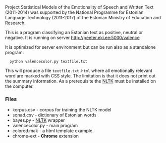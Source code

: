 Project Statistical Models of the Emotionality of Speech and Written Text (2011-2014) was supported by the National Programme for Estonian Language Technology (2011-2017) of the Estonian Ministry of Education and Research.


This is a program classifying an Estonian text as positive, neutral or negative.
It is running on server http://peeter.eki.ee:5000/valence 

It is optimized for server environment but can be run also as a standalone program:
```
  python valencecolor.py textfile.txt
```
This will produce a file `textfile.txt.html` where all emotionally relevant word are marked with CSS style. The limitation is that it does not print out the summary information. As a prerequisite the [NLTK](http://www.nltk.org) must be installed on the computer.


### Files

 - korpus.csv - corpus for training the NLTK model
 - sqnad.csv - dictionary of Estonian words 
 - bayes.py - [NLTK](http://www.nltk.org) wrapper
 - valencecolor.py - main program
 - colored.mak - a html template example.
 - chrome-ext - **Chrome** extension

